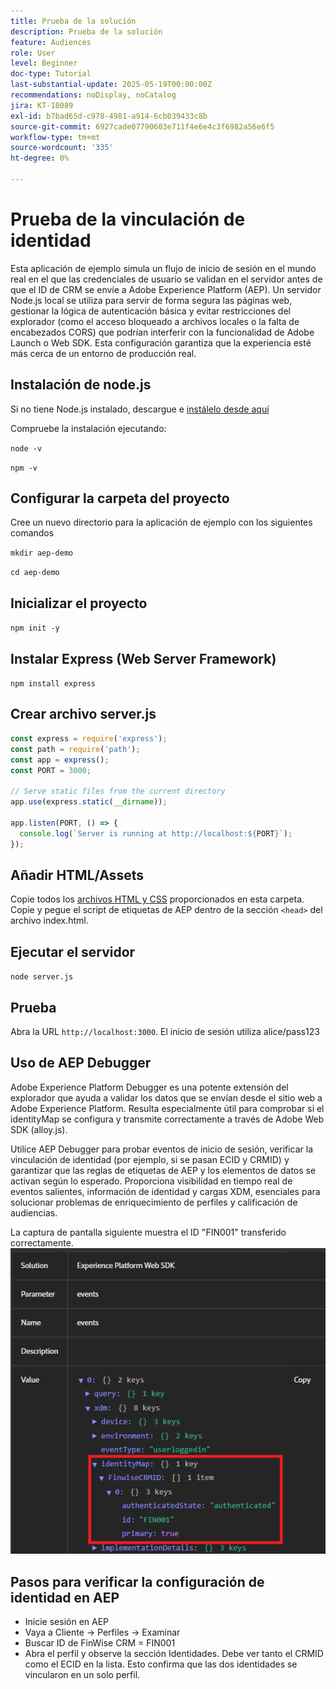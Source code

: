 ```yaml
---
title: Prueba de la solución
description: Prueba de la solución
feature: Audiences
role: User
level: Beginner
doc-type: Tutorial
last-substantial-update: 2025-05-19T00:00:00Z
recommendations: noDisplay, noCatalog
jira: KT-18089
exl-id: b7bad65d-c978-4981-a914-6cb039433c8b
source-git-commit: 6927cade07790603e711f4e6e4c3f6982a56e6f5
workflow-type: tm+mt
source-wordcount: '335'
ht-degree: 0%

---
```


# Prueba de la vinculación de identidad

Esta aplicación de ejemplo simula un flujo de inicio de sesión en el mundo real en el que las credenciales de usuario se validan en el servidor antes de que el ID de CRM se envíe a Adobe Experience Platform (AEP). Un servidor Node.js local se utiliza para servir de forma segura las páginas web, gestionar la lógica de autenticación básica y evitar restricciones del explorador (como el acceso bloqueado a archivos locales o la falta de encabezados CORS) que podrían interferir con la funcionalidad de Adobe Launch o Web SDK. Esta configuración garantiza que la experiencia esté más cerca de un entorno de producción real.

## Instalación de node.js

Si no tiene Node.js instalado, descargue e [instálelo desde aquí](https://nodejs.org/)

Compruebe la instalación ejecutando:

`node -v`

`npm -v`

## Configurar la carpeta del proyecto

Cree un nuevo directorio para la aplicación de ejemplo con los siguientes comandos

`mkdir aep-demo`

`cd aep-demo`

## Inicializar el proyecto

`npm init -y`

## Instalar Express (Web Server Framework)

`npm install express`

## Crear archivo server.js

```javascript
const express = require('express');
const path = require('path');
const app = express();
const PORT = 3000;

// Serve static files from the current directory
app.use(express.static(__dirname));

app.listen(PORT, () => {
  console.log(`Server is running at http://localhost:${PORT}`);
});
```

## Añadir HTML/Assets

Copie todos los [archivos HTML y CSS](assets/login-app-files.zip) proporcionados en esta carpeta. Copie y pegue el script de etiquetas de AEP dentro de la sección `<head>` del archivo index.html.

## Ejecutar el servidor

`node server.js`

## Prueba

Abra la URL `http://localhost:3000`. El inicio de sesión utiliza alice/pass123

## Uso de AEP Debugger

Adobe Experience Platform Debugger es una potente extensión del explorador que ayuda a validar los datos que se envían desde el sitio web a Adobe Experience Platform. Resulta especialmente útil para comprobar si el identityMap se configura y transmite correctamente a través de Adobe Web SDK (alloy.js).

Utilice AEP Debugger para probar eventos de inicio de sesión, verificar la vinculación de identidad (por ejemplo, si se pasan ECID y CRMID) y garantizar que las reglas de etiquetas de AEP y los elementos de datos se activan según lo esperado. Proporciona visibilidad en tiempo real de eventos salientes, información de identidad y cargas XDM, esenciales para solucionar problemas de enriquecimiento de perfiles y calificación de audiencias.

La captura de pantalla siguiente muestra el ID &quot;FIN001&quot; transferido correctamente.
![aep-debugger](assets/aep-debugger.png)

## Pasos para verificar la configuración de identidad en AEP

* Inicie sesión en AEP
* Vaya a Cliente -> Perfiles -> Examinar
* Buscar ID de FinWise CRM = FIN001
* Abra el perfil y observe la sección Identidades. Debe ver tanto el CRMID como el ECID en la lista.   Esto confirma que las dos identidades se vincularon en un solo perfil.


